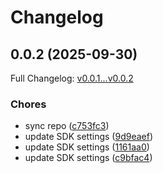 # Changelog

## 0.0.2 (2025-09-30)

Full Changelog: [v0.0.1...v0.0.2](https://github.com/tembo/sdk/compare/v0.0.1...v0.0.2)

### Chores

* sync repo ([c753fc3](https://github.com/tembo/sdk/commit/c753fc351a61b38361030eb089c932da8e49126d))
* update SDK settings ([9d9eaef](https://github.com/tembo/sdk/commit/9d9eaef2160c9636d5c2830697bf4064127fb09b))
* update SDK settings ([1161aa0](https://github.com/tembo/sdk/commit/1161aa0a796625716b3df1737e01f267e429c31c))
* update SDK settings ([c9bfac4](https://github.com/tembo/sdk/commit/c9bfac477594e7c0f684379a4abecb49be6e2850))
